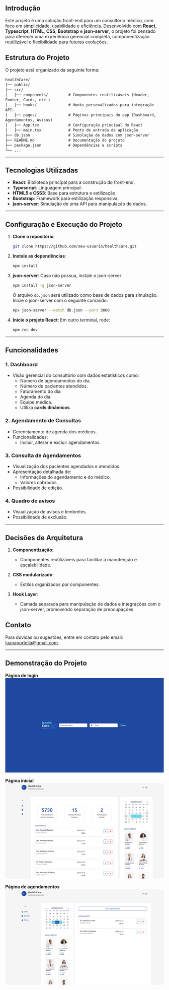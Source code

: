 ## Introdução

Este projeto é uma solução front-end para um consultório médico, com foco em simplicidade, usabilidade e eficiência. Desenvolvido com **React**, **Typescript**, **HTML**, **CSS**, **Bootstrap** e **json-server**, o projeto foi pensado para oferecer uma experiência gerencial completa, componentização reutilizável e flexibilidade para futuras evoluções.

## Estrutura do Projeto

O projeto está organizado da seguinte forma:

```
healthCare/
├── public/
├── src/
│   ├── components/         # Componentes reutilizáveis (Header, Footer, Cards, etc.)
│   ├── hooks/              # Hooks personalizados para integração API~
│   ├── pages/              # Páginas principais do app (Dashboard, Agendamentos, Avisos)
│   ├── App.tsx             # Configuração principal do React
│   ├── main.tsx            # Ponto de entrada da aplicação
├── db.json                 # Simulação de dados com json-server
├── README.md               # Documentação do projeto
├── package.json            # Dependências e scripts
└── ...
```

---

## Tecnologias Utilizadas

- **React**: Biblioteca principal para a construção do front-end.
- **Typescript**: Linguagem principal.
- **HTML5 e CSS3**: Base para estrutura e estilização.
- **Bootstrap**: Framework para estilização responsiva.
- **json-server**: Simulação de uma API para manipulação de dados.

---

## Configuração e Execução do Projeto

1. **Clone o repositório**:

   ```bash
   git clone https://github.com/seu-usuario/healthCare.git
   ```

2. **Instale as dependências**:

   ```bash
   npm install
   ```

3. **json-server**:
   Caso não possua, instale o json-server

   ```bash
   npm install -g json-server
   ```

   O arquivo `db.json` será utilizado como base de dados para simulação. Inicie o json-server com o seguinte comando:

   ```bash
   npx json-server --watch db.json --port 3000
   ```

4. **Inicie o projeto React**:
   Em outro terminal, rode:
   ```bash
   npm run dev
   ```

---

## Funcionalidades

### 1. **Dashboard**

- Visão gerencial do consultório com dados estatísticos como:
  - Número de agendamentos do dia.
  - Número de pacientes atendidos.
  - Faturamento do dia.
  - Agenda do dia.
  - Equipe médica.
  - Utiliza **cards dinâmicos**.

### 2. **Agendamento de Consultas**

- Gerenciamento de agenda dos médicos.
- Funcionalidades:
  - Incluir, alterar e excluir agendamentos.

### 3. **Consulta de Agendamentos**

- Visualização dos pacientes agendados e atendidos.
- Apresentação detalhada de:
  - Informações do agendamento e do médico.
  - Valores cobrados.
- Possibilidade de edição.

### 4. **Quadro de avisos**

- Visualização de avisos e lembretes.
- Possibilidade de exclusão.

---

## Decisões de Arquitetura

1. **Componentização**:

   - Componentes reutilizáveis para facilitar a manutenção e escalabilidade.

2. **CSS modularizado**:

   - Estilos organizados por componentes.

3. **Hook Layer**:

   - Camada separada para manipulação de dados e integrações com o json-server, promovendo separação de preocupações.

## Contato

Para dúvidas ou sugestões, entre em contato pelo email: [luanaportella@gmail.com](mailto:luanaportella@gmail.com).

---

## Demonstração do Projeto

**Página de login**
![Página de login](/src/assets/login.png)

**Página inicial**
![Página Inicial](/src/assets/home.png)

**Página de agendamentos**
![Página de agendamento](/src/assets/agendamentos.png)
